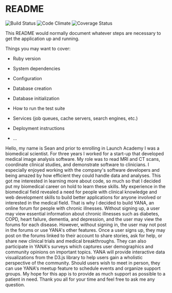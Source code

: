 # README

![Build Status](https://codeship.com/projects/cba47870-99b9-0135-7534-42741cf973da/status?branch=master)
![Code Climate](https://codeclimate.com/github/maxsean/yana.png)
![Coverage Status](https://coveralls.io/repos/maxsean/yana/badge.png)

This README would normally document whatever steps are necessary to get the
application up and running.

Things you may want to cover:

* Ruby version

* System dependencies

* Configuration

* Database creation

* Database initialization

* How to run the test suite

* Services (job queues, cache servers, search engines, etc.)

* Deployment instructions

* ...

Hello, my name is Sean and prior to enrolling in Launch Academy I was a biomedical scientist. For three years I worked for a start-up that developed medical image analysis software. My role was to read MRI and CT scans, coordinate clinical studies, and demonstrate software to clinicians. I especially enjoyed working with the company's software developers and being amazed by how efficient they could handle data and analyses. This got me interested in learning more about code, so much so that I decided put my biomedical career on hold to learn these skills.
My experience in the biomedical field revealed a need for people with clinical knowledge and web development skills to build better applications for anyone involved or interested in the medical field. That is why I decided to build YANA, an online forum for people with chronic illnesses.
Without signing up, a user may view essential information about chronic illnesses such as diabetes, COPD, heart failure, dementia, and depression, and the user may view the forums for each disease. However, without signing in, the user may not post in the forums or use YANA's other features.
Once a user signs up, they may post on the forums linked to their account to share stories, ask for help, or share new clinical trials and medical breakthroughs. They can also participate in YANA's surveys which captures user demographics and community opinions on important topics. YANA will provide interactive data visualizations from the D3.js library to help users gain a wholistic perspective of the community.
Should users wish to meet in person, they can use YANA's meetup feature to schedule events and organize support groups. My hope for this app is to provide as much support as possible to a patient in need. Thank you all for your time and feel free to ask me any question.
